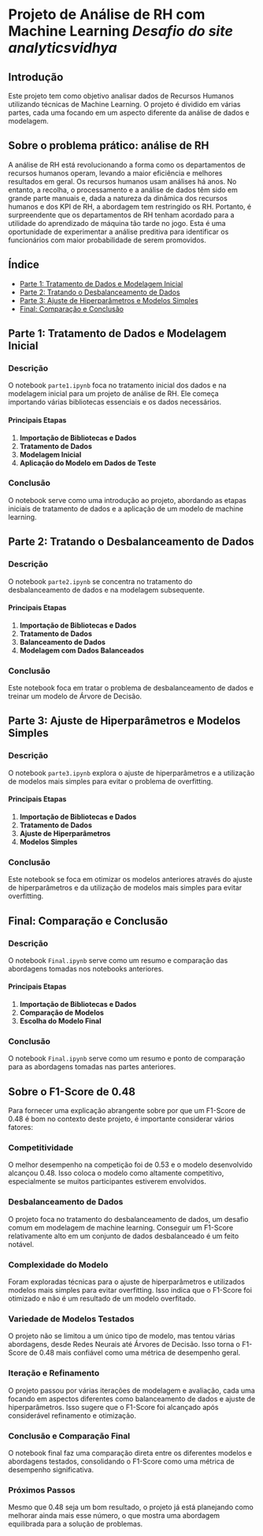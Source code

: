 
# Projeto de Análise de RH com Machine Learning ***Desafio do site analyticsvidhya***

## Introdução

Este projeto tem como objetivo analisar dados de Recursos Humanos utilizando técnicas de Machine Learning. O projeto é dividido em várias partes, cada uma focando em um aspecto diferente da análise de dados e modelagem.

## Sobre o problema prático: análise de RH
A análise de RH está revolucionando a forma como os departamentos de recursos humanos operam, levando a maior eficiência e melhores resultados em geral. Os recursos humanos usam análises há anos. No entanto, a recolha, o processamento e a análise de dados têm sido em grande parte manuais e, dada a natureza da dinâmica dos recursos humanos e dos KPI de RH, a abordagem tem restringido os RH. Portanto, é surpreendente que os departamentos de RH tenham acordado para a utilidade do aprendizado de máquina tão tarde no jogo. Esta é uma oportunidade de experimentar a análise preditiva para identificar os funcionários com maior probabilidade de serem promovidos.

## Índice

- [Parte 1: Tratamento de Dados e Modelagem Inicial](https://github.com/warleyguerra/Analise_RH/blob/main/parte1.ipynb)
- [Parte 2: Tratando o Desbalanceamento de Dados](https://github.com/warleyguerra/Analise_RH/blob/main/parte2.ipynb)
- [Parte 3: Ajuste de Hiperparâmetros e Modelos Simples](https://github.com/warleyguerra/Analise_RH/blob/main/parte3.ipynb)
- [Final: Comparação e Conclusão](https://github.com/warleyguerra/Analise_RH/blob/main/Final.ipynb)

## Parte 1: Tratamento de Dados e Modelagem Inicial

### Descrição

O notebook `parte1.ipynb` foca no tratamento inicial dos dados e na modelagem inicial para um projeto de análise de RH. Ele começa importando várias bibliotecas essenciais e os dados necessários.

#### Principais Etapas

1. **Importação de Bibliotecas e Dados**
2. **Tratamento de Dados**
3. **Modelagem Inicial**
4. **Aplicação do Modelo em Dados de Teste**

### Conclusão

O notebook serve como uma introdução ao projeto, abordando as etapas iniciais de tratamento de dados e a aplicação de um modelo de machine learning.

## Parte 2: Tratando o Desbalanceamento de Dados

### Descrição

O notebook `parte2.ipynb` se concentra no tratamento do desbalanceamento de dados e na modelagem subsequente.

#### Principais Etapas

1. **Importação de Bibliotecas e Dados**
2. **Tratamento de Dados**
3. **Balanceamento de Dados**
4. **Modelagem com Dados Balanceados**

### Conclusão

Este notebook foca em tratar o problema de desbalanceamento de dados e treinar um modelo de Árvore de Decisão.

## Parte 3: Ajuste de Hiperparâmetros e Modelos Simples

### Descrição

O notebook `parte3.ipynb` explora o ajuste de hiperparâmetros e a utilização de modelos mais simples para evitar o problema de overfitting.

#### Principais Etapas

1. **Importação de Bibliotecas e Dados**
2. **Tratamento de Dados**
3. **Ajuste de Hiperparâmetros**
4. **Modelos Simples**

### Conclusão

Este notebook se foca em otimizar os modelos anteriores através do ajuste de hiperparâmetros e da utilização de modelos mais simples para evitar overfitting.

## Final: Comparação e Conclusão

### Descrição

O notebook `Final.ipynb` serve como um resumo e comparação das abordagens tomadas nos notebooks anteriores.

#### Principais Etapas

1. **Importação de Bibliotecas e Dados**
2. **Comparação de Modelos**
3. **Escolha do Modelo Final**

### Conclusão

O notebook `Final.ipynb` serve como um resumo e ponto de comparação para as abordagens tomadas nas partes anteriores.

## Sobre o F1-Score de 0.48

Para fornecer uma explicação abrangente sobre por que um F1-Score de 0.48 é bom no contexto deste projeto, é importante considerar vários fatores:

### Competitividade

O melhor desempenho na competição foi de 0.53 e o modelo desenvolvido alcançou 0.48. Isso coloca o modelo como altamente competitivo, especialmente se muitos participantes estiverem envolvidos.

### Desbalanceamento de Dados

O projeto foca no tratamento do desbalanceamento de dados, um desafio comum em modelagem de machine learning. Conseguir um F1-Score relativamente alto em um conjunto de dados desbalanceado é um feito notável.

### Complexidade do Modelo

Foram exploradas técnicas para o ajuste de hiperparâmetros e utilizados modelos mais simples para evitar overfitting. Isso indica que o F1-Score foi otimizado e não é um resultado de um modelo overfitado.

### Variedade de Modelos Testados

O projeto não se limitou a um único tipo de modelo, mas tentou várias abordagens, desde Redes Neurais até Árvores de Decisão. Isso torna o F1-Score de 0.48 mais confiável como uma métrica de desempenho geral.

### Iteração e Refinamento

O projeto passou por várias iterações de modelagem e avaliação, cada uma focando em aspectos diferentes como balanceamento de dados e ajuste de hiperparâmetros. Isso sugere que o F1-Score foi alcançado após considerável refinamento e otimização.

### Conclusão e Comparação Final

O notebook final faz uma comparação direta entre os diferentes modelos e abordagens testados, consolidando o F1-Score como uma métrica de desempenho significativa.

### Próximos Passos

Mesmo que 0.48 seja um bom resultado, o projeto já está planejando como melhorar ainda mais esse número, o que mostra uma abordagem equilibrada para a solução de problemas.
